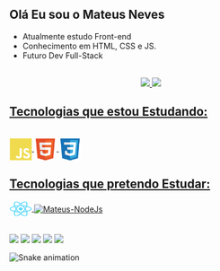 ## Olá Eu sou o Mateus Neves 

<ul>
    <li>Atualmente estudo Front-end</li>
    <li>Conhecimento em HTML, CSS e JS.</li>
    <li>Futuro Dev Full-Stack</li>
</ul><br>
<div align="center">
  <a href="https://github.com/MateusNeves1302">
  <img height="200em"  src="https://github-readme-stats.vercel.app/api?username=MateusNeves1302&show_icons=true&theme=tokyonight&include_all_commits=true&count_private=true"/>
  <img height="170em" src="https://github-readme-stats.vercel.app/api/top-langs/?username=MateusNeves1302&layout=compact&langs_count=7&theme=tokyonight"/>
</div>

<h2> <b>Tecnologias que estou Estudando:</b></h2>

<div style="display: inline_block"><br>
  <img align="center" alt="Mateus-Js" title="Javascript" height="40" width="40" src="https://raw.githubusercontent.com/devicons/devicon/master/icons/javascript/javascript-plain.svg">
  <img align="center" alt="Mateus-HTML"  title="HTML5" height="40" width="40" src="https://raw.githubusercontent.com/devicons/devicon/master/icons/html5/html5-original.svg">
  <img align="center" alt="Mateus-CSS" title="CSS3" height="40" width="40" src="https://raw.githubusercontent.com/devicons/devicon/master/icons/css3/css3-original.svg">
</div>
  
<h2>Tecnologias que pretendo Estudar: </h2>

<img align="center" alt="Mateus-React" height="30" width="40" src="https://raw.githubusercontent.com/devicons/devicon/master/icons/react/react-original.svg">
<img align="center" alt="Mateus-NodeJs" height="30" width="40" src="">

##

 
<div> 
 <a href="https://www.instagram.com/mateusnss18/?hl=pt-br" target="_blank"><img src="https://img.shields.io/badge/-Instagram-%23E4405F?style=for-the-badge&logo=instagram&logoColor=white" target="_blank"></a>
 <a href="https://www.twitch.tv/rafaballerinii" target="_blank"><img src="https://img.shields.io/badge/Twitch-9146FF?style=for-the-badge&logo=twitch&logoColor=white" target="_blank"></a>
 <a href="https://www.facebook.com/mateus.neves.5680/"><img src="https://img.shields.io/badge/Facebook-1877F2?style=for-the-badge&logo=facebook&logoColor=white" target="_blank"></a>
 <a href = "mailto:nevesmateus1347@gmail.com"><img src="https://img.shields.io/badge/-Gmail-%23333?style=for-the-badge&logo=gmail&logoColor=white" target="_blank"></a>
 <a href="https://www.linkedin.com/in/mateus-neves-6810741aa/" target="_blank"><img src="https://img.shields.io/badge/-LinkedIn-%230077B5?style=for-the-badge&logo=linkedin&logoColor=white" target="_blank"></a> 
 
  ![Snake animation](https://github.com/MateusNeves1302/MateusNeves1302/blob/output/github-contribution-grid-snake.svg)
 
</div>
